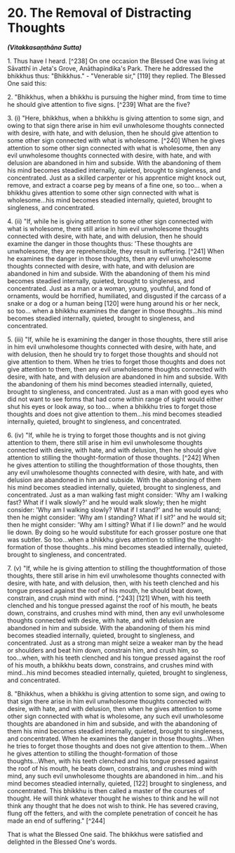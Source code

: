 # 20. The Removal of Distracting Thoughts
***(Vitakkasaṇthāna Sutta)***

1\. Thus have I heard. [^238] On one occasion the Blessed One was living at Sāvatthī in Jeta's Grove, Anāthapindika's Park. There he addressed the bhikkhus thus: "Bhikkhus." - "Venerable sir," [119] they replied. The Blessed One said this:

2\. "Bhikkhus, when a bhikkhu is pursuing the higher mind, from time to time he should give attention to five signs. [^239] What are the five?

<!--pg-->
3\. (i) "Here, bhikkhus, when a bhikkhu is giving attention to some sign, and owing to that sign there arise in him evil unwholesome thoughts connected with desire, with hate, and with delusion, then he should give attention to some other sign connected with what is wholesome. [^240] When he gives attention to some other sign connected with what is wholesome, then any evil unwholesome thoughts connected with desire, with hate, and with delusion are abandoned in him and subside. With the abandoning of them his mind becomes steadied internally, quieted, brought to singleness, and concentrated. Just as a skilled carpenter or his apprentice might knock out, remove, and extract a coarse peg by means of a fine one, so too... when a bhikkhu gives attention to some other sign connected with what is wholesome...his mind becomes steadied internally, quieted, brought to singleness, and concentrated.

<!--pg-->
4\. (ii) "If, while he is giving attention to some other sign connected with what is wholesome, there still arise in him evil unwholesome thoughts connected with desire, with hate, and with delusion, then he should examine the danger in those thoughts thus: 'These thoughts are unwholesome, they are reprehensible, they result in suffering. [^241] When he examines the danger in those thoughts, then any evil unwholesome thoughts
connected with desire, with hate, and with delusion are abandoned in him and subside. With the abandoning of them his mind becomes steadied internally, quieted, brought to singleness, and concentrated. Just as a man or a woman, young, youthful, and fond of ornaments, would be horrified, humiliated, and disgusted if the carcass of a snake or a dog or a human being [120] were hung around his or her neck, so too... when a bhikkhu examines the danger in those thoughts...his mind becomes steadied internally, quieted, brought to singleness, and concentrated.

<!--pg-->
5\. (iii) "If, while he is examining the danger in those thoughts, there still arise in him evil unwholesome thoughts connected with desire, with hate, and with delusion, then he should try to forget those thoughts and should not give attention to them. When he tries to forget those thoughts and does not give attention to them, then any evil unwholesome thoughts connected with desire, with hate, and with delusion are abandoned in him and subside. With the abandoning of them his mind becomes steadied internally, quieted, brought to singleness, and concentrated. Just as a man with good eyes who did not want to see forms that had come within range of sight would either shut his eyes or look away, so too... when a bhikkhu tries to forget those thoughts and does not give attention to them...his mind becomes steadied internally, quieted, brought to singleness, and concentrated.

<!--pg-->
6\. (iv) "If, while he is trying to forget those thoughts and is not giving attention to them, there still arise in him evil unwholesome thoughts connected with desire, with hate, and with delusion, then he should give attention to stilling the thought-formation of those thoughts. [^242] When he gives attention to stilling the thoughtformation of those thoughts, then any evil unwholesome thoughts connected with desire, with hate, and with delusion are abandoned in him and subside. With the abandoning of them his mind becomes steadied internally, quieted, brought to singleness, and concentrated. Just as a man walking fast might consider: 'Why am I walking fast? What if I walk slowly?' and he would walk slowly; then he might consider: 'Why am I walking slowly? What if I stand?' and he would stand; then he might consider: 'Why am I standing? What if I sit?' and he would sit; then he might consider: 'Why am I sitting? What if I lie down?' and he would lie down. By doing so he would substitute for
each grosser posture one that was subtler. So too...when a bhikkhu gives attention to stilling the thought-formation of those thoughts...his mind becomes steadied internally, quieted, brought to singleness, and concentrated.

<!--pg-->
7\. (v) "If, while he is giving attention to stilling the thoughtformation of those thoughts, there still arise in him evil unwholesome thoughts connected with desire, with hate, and with delusion, then, with his teeth clenched and his tongue pressed against the roof of his mouth, he should beat down, constrain, and crush mind with mind. [^243] [121] When, with his teeth clenched and his tongue pressed against the roof of his mouth, he beats down, constrains, and crushes mind with mind, then any evil unwholesome thoughts connected with desire, with hate, and with delusion are abandoned in him and subside. With the abandoning of them his mind becomes steadied internally, quieted, brought to singleness, and concentrated. Just as a strong man might seize a weaker man by the head or shoulders and beat him down, constrain him, and crush him, so too...when, with his teeth clenched and his tongue pressed against the roof of his mouth, a bhikkhu beats down, constrains, and crushes mind with mind...his mind becomes steadied internally, quieted, brought to singleness, and concentrated.

<!--pg-->
8\. "Bhikkhus, when a bhikkhu is giving attention to some sign, and owing to that sign there arise in him evil unwholesome thoughts connected with desire, with hate, and with delusion, then when he gives attention to some other sign connected with what is wholesome, any such evil unwholesome thoughts are abandoned in him and subside, and with the abandoning of them his mind becomes steadied internally, quieted, brought to singleness, and concentrated. When he examines the danger in those thoughts...When he tries to forget those thoughts and does not give attention to them...When he gives attention to stilling the thought-formation of those thoughts...When, with his teeth clenched and his tongue pressed against the roof of his mouth, he beats down, constrains, and crushes mind with mind, any such evil unwholesome thoughts are abandoned in him...and his mind becomes steadied internally, quieted, [122] brought to singleness, and concentrated. This bhikkhu is then called a master of the courses of thought. He will think whatever thought he wishes to think and he will not think any
thought that he does not wish to think. He has severed craving, flung off the fetters, and with the complete penetration of conceit he has made an end of suffering." [^244]

That is what the Blessed One said. The bhikkhus were satisfied and delighted in the Blessed One's words.
